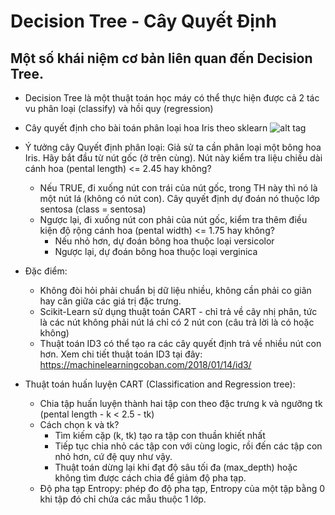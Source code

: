 # Decision Tree - Cây Quyết Định

## Một số khái niệm cơ bản liên quan đến Decision Tree.
- Decision Tree là một thuật toán học máy có thể thực hiện được cả 2 tác vu phân loại (classify) và hồi quy (regression)
- Cây quyết định cho bài toán phân loại hoa Iris theo sklearn
![alt tag](https://github.com/linhtinhlinhta/ML/blob/master/Decision_Tree/iris_tree.png)
- Ý tưởng cây Quyết định phân loại:
    Giả sử ta cần phân loại một bông hoa Iris. Hãy bắt đầu từ nút gốc (ở trên cùng). Nút này kiểm tra liệu chiều dài cánh hoa (pental length) <= 2.45 hay không?
    - Nếu TRUE, đi xuống nút con trái của nút gốc, trong TH này thì nó là một nút lá (không có nút con). Cây quyết định dự đoán nó thuộc lớp sentosa (class = sentosa)
    - Ngược lại, đi xuống nút con phải của nút gốc, kiểm tra thêm điều kiện độ rộng cánh hoa (pental width) <= 1.75 hay không?
        + Nếu nhỏ hơn, dự đoán bông hoa thuộc loại versicolor
        + Ngược lại, dự đoán bông hoa thuộc loại verginica

- Đặc điểm: 
    - Không đòi hỏi phải chuẩn bị dữ liệu nhiều, không cần phải co giãn hay căn giữa các giá trị đặc trưng.
    - Scikit-Learn sử dụng thuật toán CART - chỉ trả về cây nhị phân, tức là các nút không phải nút lá chỉ có 2 nút con (câu trả lời là có hoặc không) 
    - Thuật toán ID3 có thể tạo ra các cây quyết định trả về nhiều nút con hơn. Xem chi tiết thuật toán ID3 tại đây: https://machinelearningcoban.com/2018/01/14/id3/

- Thuật toán huấn luyện CART (Classification and Regression tree):
    - Chia tập huấn luyện thành hai tập con theo đặc trưng k và ngưỡng tk (pental length - k < 2.5 - tk)
    - Cách chọn k và tk?
        + Tìm kiếm cặp (k, tk) tạo ra tập con thuần khiết nhất
        + Tiếp tục chia nhỏ các tập con với cùng logic, rồi đến các tập con nhỏ hơn, cứ đệ quy như vậy.
        + Thuật toán dừng lại khi đạt độ sâu tối đa (max_depth) hoặc không tìm được cách chia để giảm độ pha tạp. 
    - Độ pha tạp Entropy: phép đo độ pha tạp, Entropy của một tập bằng 0 khi tập đó chỉ chứa các mẫu thuộc 1 lớp. 